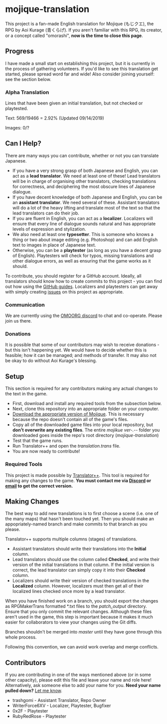 # mojique-translation

This project is a fan-made English translation for Mojique (もじクエ), the RPG by Aoi Kurage (青くらげ). If you aren't familiar with this RPG, its creator, or a concept called "omorashi", **now is the time to close this page**.

## Progress

I have made a small start on establishing this project, but it is currently in the process of gathering volunteers. If you'd like to see this translation get started, please spread word far and wide! Also consider joining yourself: see the section below.

### Alpha Translation
Lines that have been given an initial translation, but not checked or playtested.

Text: 569/19466 = 2.92% (Updated 09/14/2019)

Images: 0/?

## Can I Help?

There are many ways you can contribute, whether or not you can translate Japanese.

* If you have a very strong grasp of both Japanese and English, you can act as a **lead translator**. We need at least one of these! Lead translators will be in charge of organising other translators, checking translations for correctness, and deciphering the most obscure lines of Japanese dialogue.
* If you have decent knowledge of both Japanese and English, you can be an **assistant translator**. We need several of these. Assistant translators will do a lot of the heavy lifting and translate most of the text so that the lead translators can do their job.
* If you are fluent in English, you can act as a **localizer**. Localizers will ensure that every line of dialogue sounds natural and has appropriate levels of expression and stylization.
* We also need at least one **typesetter**. This is someone who knows a thing or two about image editing (e.g. Photoshop) and can add English text to images in place of Japanese text.
* Otherwise, you can be a **playtester** (as long as you have a decent grasp of English). Playtesters will check for typos, missing translations and other dialogue errors, as well as ensuring that the game works as it should.

To contribute, you should register for a GitHub account. Ideally, all translators should know how to create commits to this project - you can find out how using the [GitHub guides](https://guides.github.com/).
Localizers and playtesters can get away with simply creating [issues](https://github.com/trashgomi/mojique-translation/issues) on this project as appropriate.

### Communication

We are currently using the [OMOORG discord](https://discord.gg/Zs3dgsP) to chat and co-operate. Please join us there.

### Donations

It is possible that some of our contributors may wish to receive donations - but this isn't happening yet. We would have to decide whether this is feasible; how it can be managed; and methods of transfer. It may also not be okay to do without Aoi Kurage's blessing. 

## Setup

This section is required for any contributors making any actual changes to the text in the game.

* First, download and install any required tools from the subsection below.
* Next, clone this repository into an appropriate folder on your computer.
* [Download the appropriate version of Mojique](https://aokurage.booth.pm/items/966800). This is necessary because the repo doesn't contain all of the game's files.
* Copy all of the downloaded game files into your local repository, but **don't overwrite any existing files**. The entire _mojikue ver-.--_ folder you downloaded goes inside the repo's root directory (_mojique-translation_)
* Test that the game runs.
* Run Translator++ and open the _translation.trans_ file.
* You are now ready to contribute!

### Required Tools

This project is made possible by [Translator++](https://forums.rpgmakerweb.com/index.php?threads/translator-game-translation-tool.102706/).
This tool is required for making any changes to the game. **You must contact me via [Discord](https://discord.gg/Zs3dgsP) or [email](mailto:trashgomi@protonmail.com) to get the correct version.**

## Making Changes

The best way to add new translations is to first choose a scene (i.e. one of the many maps) that hasn't been touched yet. Then you should make an appopriately-named branch and make commits to that branch as you please.

Translator++ supports multiple columns (stages) of translations.
* Assistant translators should write their translations into the **Initial** column. 
* Lead translators should use the column called **Checked**, and write their version of the initial translations in that column. If the initial version is correct, the lead translator can simply copy it into their **Checked** column.
* Localizers should write their version of checked translations in the **Localized** column. However, localizers must then get all of their localized lines checked once more by a lead translator.

When you have finished work on a branch, you should export the changes as RPGMakerTrans formatted \*.txt files to the _patch_output_ directory. Ensure that you only commit the relevant changes. Although these files aren't used in the game, this step is important because it makes it much easier for collaborators to view your changes using the Git diffs.

Branches shouldn't be merged into _master_ until they have gone through this whole process.

Following this convention, we can avoid work overlap and merge conflicts.

## Contributors

If you are contributing in one of the ways mentioned above (or in some other capacity), please edit this file and leave your name and role here! Alternatively, ask someone else to add your name for you.
**Need your name pulled down?** [Let me know](mailto:trashgomi@protonmail.com).

* trashgomi - Assistant Translator, Repo Owner
* WriterForce6XV - Localizer, Playtester, Bugfixer
* 0x2F - Playtester
* RubyRedRose - Playtester
